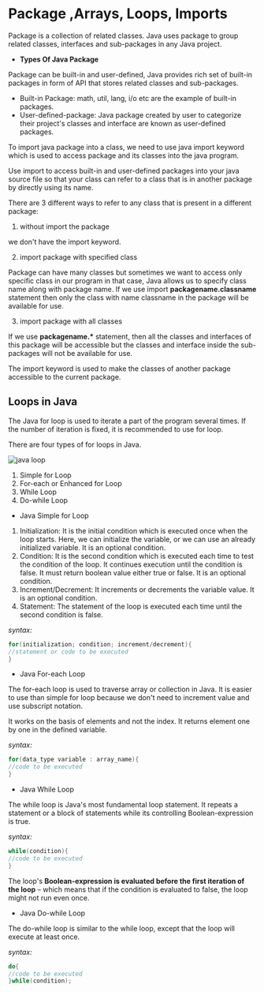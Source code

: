 # Package ,Arrays, Loops, Imports

Package is a collection of related classes. Java uses package to group related classes, interfaces and sub-packages in any Java project.

- **Types Of Java Package**

Package can be built-in and user-defined, Java provides rich set of built-in packages in form of API that stores related classes and sub-packages.

- Built-in Package: math, util, lang, i/o etc are the example of built-in packages.
- User-defined-package: Java package created by user to categorize their project's classes and interface are known as user-defined packages.

To import java package into a class, we need to use java import keyword which is used to access package and its classes into the java program.

Use import to access built-in and user-defined packages into your java source file so that your class can refer to a class that is in another package by directly using its name.

There are 3 different ways to refer to any class that is present in a different package:

1. without import the package

we don't have the import keyword.

2. import package with specified class

Package can have many classes but sometimes we want to access only specific class in our program in that case, Java allows us to specify class name along with package name. If we use import **packagename.classname** statement then only the class with name classname in the package will be available for use.

3. import package with all classes

If we use **packagename.\*** statement, then all the classes and interfaces of this package will be accessible but the classes and interface inside the sub-packages will not be available for use.

The import keyword is used to make the classes of another package accessible to the current package.

## Loops in Java

The Java for loop is used to iterate a part of the program several times. If the number of iteration is fixed, it is recommended to use for loop.

There are four types of for loops in Java.

![java loop](https://static.javatpoint.com/images/java-loops.png)

1. Simple for Loop
2. For-each or Enhanced for Loop
3. While Loop
4. Do-while Loop

- Java Simple for Loop

1. Initialization: It is the initial condition which is executed once when the loop starts. Here, we can initialize the variable, or we can use an already initialized variable. It is an optional condition.
2. Condition: It is the second condition which is executed each time to test the condition of the loop. It continues execution until the condition is false. It must return boolean value either true or false. It is an optional condition.
3. Increment/Decrement: It increments or decrements the variable value. It is an optional condition.
4. Statement: The statement of the loop is executed each time until the second condition is false.

_syntax:_

```java
for(initialization; condition; increment/decrement){
//statement or code to be executed
}
```

- Java For-each Loop

The for-each loop is used to traverse array or collection in Java. It is easier to use than simple for loop because we don't need to increment value and use subscript notation.

It works on the basis of elements and not the index. It returns element one by one in the defined variable.

_syntax:_

```java
for(data_type variable : array_name){
//code to be executed
}
```

- Java While Loop

The while loop is Java's most fundamental loop statement. It repeats a statement or a block of statements while its controlling Boolean-expression is true.

_syntax:_

```java
while(condition){
//code to be executed
}
```

The loop's **Boolean-expression is evaluated before the first iteration of the loop** – which means that if the condition is evaluated to false, the loop might not run even once.

- Java Do-while Loop

The do-while loop is similar to the while loop, except that the loop will execute at least once.

_syntax:_

```java
do{
//code to be executed
}while(condition);
```
